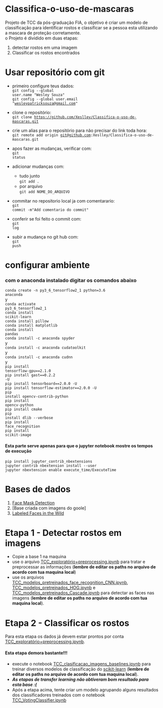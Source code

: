 # Classifica-o-uso-de-mascaras
Projeto de TCC da pós-graduação FIA, o objetivo é criar um modelo de classificação para identificar rostos e classificar se a pessoa esta utilizando a mascara de proteção corretamente.<br>
o Projeto é dividido em duas etapas:<br> 
1. detectar rostos em uma imagem
2. Classificar os rostos encontrados

# Usar repositório com git

* primeiro configure teus dados:<br>
  <code>git config --global user.name "Wesley Souza"</code><br>
  <code>git config --global user.email "wesleypatricksouza@gmail.com"</code><br>

* clone o repositório:<br>
  <code>git clone https://github.com/Xeslley/Classifica-o-uso-de-mascaras.git</code>

* crie um alias para o repositório para não precisar do link toda hora:<br>
  <code>git remote add origin git@github.com:Xeslley/Classifica-o-uso-de-mascaras.git</code>

* apos fazer as mudanças, verificar com:<br>
  <code>git status</code>

* adicionar mudanças com:<br>
  * tudo junto<br>
      <code>git add .</code>
  * por arquivo<br>
      <code>git add NOME_DO_ARQUIVO</code>

* commitar no repositorio local ja com comentarario:<br>
  <code>git commit -m"Add comentario do commit"</code>

* conferir se foi feito o commit com:<br>
  <code>git log</code>

* subir a mudança no git hub com:<br>
  <code>git push</code>
 
# configurar ambiente
### com o anaconda instalado digitar os comandos abaixo
<code>conda create -n py3_6_tensorflow2_1 python=3.6 anaconda</code><br>
y<br>
<code>conda activate py3_6_tensorflow2_1</code><br>
<code>conda install scikit-learn</code><br>
<code>conda install pillow</code><br>
<code>conda install matplotlib</code><br>
<code>conda install pandas</code><br>
<code>conda install -c anaconda spyder</code><br>
y<br>
<code>conda install -c anaconda cudatoolkit</code><br>
y<br>
<code>conda install -c anaconda cudnn</code><br>
y<br>
<code>pip install tensorflow-gpu==2.1.0</code><br>
<code>pip install gast==0.2.2 -U</code><br>
<code>pip install tensorboard==2.0.0 -U</code><br>
<code>pip install tensorflow-estimator==2.0.0 -U</code><br>
<code>pip install opencv-contrib-python</code><br>
<code>pip install opencv-python</code><br>
<code>pip install cmake</code><br>
<code>pip install dlib --verbose</code><br>
<code>pip install face_recognition</code><br>
<code>pip install scikit-image</code><br>
#### Esta parte serve apenas para que o jupyter notebook mostre os tempos de execução
<code>pip install jupyter_contrib_nbextensions</code><br>
<code>jupyter contrib nbextension install --user</code><br>
<code>jupyter nbextension enable execute_time/ExecuteTime</code>

# Bases de dados
1. [Face Mask Detection](https://www.kaggle.com/andrewmvd/face-mask-detection)
2. [Base criada com imagens do goole]
3. [Labeled Faces in the Wild](http://vis-www.cs.umass.edu/lfw/)

# Etapa 1 - Detectar rostos em imagens
* Copie a base 1 na maquina<br>
* use o arquivo [TCC_exploratório+preprocessing.ipynb](https://github.com/Xeslley/Classifica-o-uso-de-mascaras/blob/main/TCC_explorat%C3%B3rio%2Bpreprocessing.ipynb) para tratar e preprocessar as informações (**lembre de editar os paths no arquivo de acordo com tua maquina local**)
* use os arquivos [TCC_modelos_pretreinados_face_recognition_CNN.ipynb](https://github.com/Xeslley/Classifica-o-uso-de-mascaras/blob/main/TCC_modelos_pretreinados_face_recognition_CNN.ipynb), [TCC_modelos_pretreinados_HOG.ipynb](https://github.com/Xeslley/Classifica-o-uso-de-mascaras/blob/main/TCC_modelos_pretreinados_HOG.ipynb) e [TCC_modelos_pretreinados_Cascade.ipynb](https://github.com/Xeslley/Classifica-o-uso-de-mascaras/blob/main/TCC_modelos_pretreinados_Cascade.ipynb) para detectar as faces nas imagens (**lembre de editar os paths no arquivo de acordo com tua maquina local**).

# Etapa 2 - Classificar os rostos
Para esta etapa os dados já devem estar prontos por conta [TCC_exploratório+preprocessing.ipynb](https://github.com/Xeslley/Classifica-o-uso-de-mascaras/blob/main/TCC_explorat%C3%B3rio%2Bpreprocessing.ipynb).
#### Esta etapa demora bastante!!!
* execute o notebook [TCC_clasificacao_imagens_baselines.ipynb](https://github.com/Xeslley/Classifica-o-uso-de-mascaras/blob/main/TCC_clasificacao_imagens_baselines.ipynb) para treinar diversos modelos de classificação do [scikit-learn](https://scikit-learn.org/stable/supervised_learning.html#supervised-learning) (**lembre de editar os paths no arquivo de acordo com tua maquina local**).<br>
* ***As etapas de transfer learning não obtiveram bom resultado para esta base :(*** <br>
* Após a etapa acima, tente criar um modelo agrupando alguns resultados dos classificadores treinados com o notebook [TCC_VotingClassifier.ipynb](https://github.com/Xeslley/Classifica-o-uso-de-mascaras/blob/main/TCC_VotingClassifier.ipynb) 




